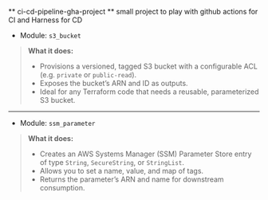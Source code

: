 ** ci-cd-pipeline-gha-project **
small project to play with github actions for CI and Harness for CD

* Module: `s3_bucket`
> **What it does:**  
> - Provisions a versioned, tagged S3 bucket with a configurable ACL (e.g. `private` or `public-read`).  
> - Exposes the bucket’s ARN and ID as outputs.  
> - Ideal for any Terraform code that needs a reusable, parameterized S3 bucket.
---

* Module: `ssm_parameter`
> **What it does:**  
> - Creates an AWS Systems Manager (SSM) Parameter Store entry of type `String`, `SecureString`, or `StringList`.  
> - Allows you to set a name, value, and map of tags.  
> - Returns the parameter’s ARN and name for downstream consumption.